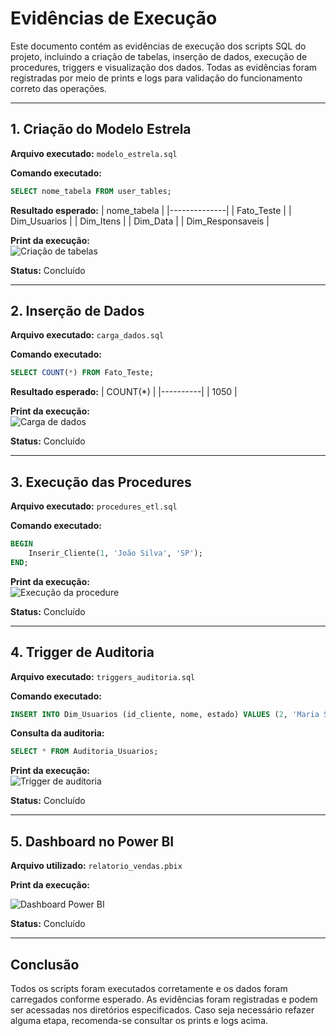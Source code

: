 # Evidências de Execução

Este documento contém as evidências de execução dos scripts SQL do projeto, incluindo a criação de tabelas, inserção de dados, execução de procedures, triggers e visualização dos dados. Todas as evidências foram registradas por meio de prints e logs para validação do funcionamento correto das operações.

---

## 1. Criação do Modelo Estrela
**Arquivo executado:** `modelo_estrela.sql`

**Comando executado:**
```sql
SELECT nome_tabela FROM user_tables;
```

**Resultado esperado:**
| nome_tabela    |
|--------------|
| Fato_Teste  |
| Dim_Usuarios |
| Dim_Itens |
| Dim_Data    |
| Dim_Responsaveis |

**Print da execução:**
<br>
![Criação de tabelas](imagens/criacao_tabelas.png)

**Status:** Concluído

---

## 2. Inserção de Dados
**Arquivo executado:** `carga_dados.sql`

**Comando executado:**
```sql
SELECT COUNT(*) FROM Fato_Teste;
```

**Resultado esperado:**
| COUNT(*) |
|----------|
| 1050     |

**Print da execução:**
<br>
![Carga de dados](imagens/carga_dados.png)

**Status:** Concluído

---

## 3. Execução das Procedures
**Arquivo executado:** `procedures_etl.sql`

**Comando executado:**
```sql
BEGIN 
    Inserir_Cliente(1, 'João Silva', 'SP'); 
END;
```

**Print da execução:**
<br>
![Execução da procedure](imagens/executando_procedure.png)

**Status:** Concluído

---

## 4. Trigger de Auditoria
**Arquivo executado:** `triggers_auditoria.sql`

**Comando executado:**
```sql
INSERT INTO Dim_Usuarios (id_cliente, nome, estado) VALUES (2, 'Maria Santos', 'RJ');
```

**Consulta da auditoria:**
```sql
SELECT * FROM Auditoria_Usuarios;
```

**Print da execução:**
<br>
![Trigger de auditoria](imagens/trigger_auditoria.png)

**Status:** Concluído

---

## 5. Dashboard no Power BI
**Arquivo utilizado:** `relatorio_vendas.pbix`

**Print da execução:**
<br>

![Dashboard Power BI](imagens/dashboard_vendas.png)

**Status:** Concluído

---

## Conclusão
Todos os scripts foram executados corretamente e os dados foram carregados conforme esperado. As evidências foram registradas e podem ser acessadas nos diretórios especificados. Caso seja necessário refazer alguma etapa, recomenda-se consultar os prints e logs acima.
